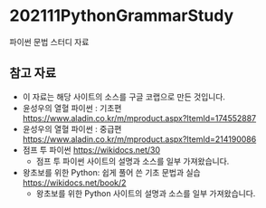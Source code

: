 # 202111PythonGrammarStudy
파이썬 문법 스터디 자료

## 참고 자료
- 이 자료는 해당 사이트의 소스를 구글 코랩으로 만든 것입니다. 
- 윤성우의 열혈 파이썬 : 기초편    
https://www.aladin.co.kr/m/mproduct.aspx?ItemId=174552887
- 윤성우의 열혈 파이썬 : 중급편    
https://www.aladin.co.kr/m/mproduct.aspx?ItemId=214190086
- 점프 투 파이썬
https://wikidocs.net/30
	- 점프 투 파이썬 사이트의 설명과 소스를 일부 가져왔습니다.
- 왕초보를 위한 Python: 쉽게 풀어 쓴 기초 문법과 실습
https://wikidocs.net/book/2
	- 왕초보를 위한 Python 사이트의 설명과 소스를 일부 가져왔습니다.



